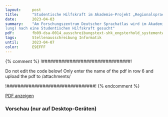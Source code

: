 ```yaml
---
layout:     post
title:      "Studentische Hilfskraft im Akademie-Projekt „Regionalsprache.de“ (m/w/d)"
date:       2023-04-03
summary:    "Am Forschungszentrum Deutscher Sprachatlas wird im Akademie-Projekt „Regionalsprache.de“ (AG Systementwick-
lung) nach eine Studentischen Hilfskraft gesucht"
pdf:        fb09-dsa-0014_ausschreibungstext-shk_engsterhold_systementwicklung.pdf
tags:       Stellenausschreibung Informatik
until:		2023-04-07
color:      E9EFFF
---
```


{% comment %}
!################################!

Do not edit the code below! Only enter the name of the pdf in row 6 and upload the pdf to /attachments/

!################################!
{% endcomment %}

<a class="btn btn-primary" href="{{ site.url }}/attachments/{{page.pdf}}">PDF anzeigen</a>

<h3>Vorschau (nur auf Desktop-Geräten)</h3>
<div class="d-none d-sm-block">
    <object data="{{ site.url }}/attachments/{{page.pdf}}" width="100%" height="1010" type='application/pdf'>
    </object>
</div>
